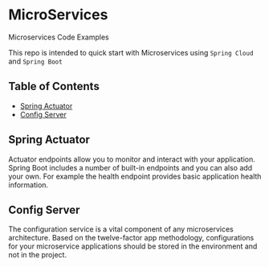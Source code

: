 # MicroServices
Microservices Code Examples

This repo is intended to quick start with Microservices using `Spring Cloud` and `Spring Boot`

## Table of Contents

   * [Spring Actuator](#spring-actuator)
   * [Config Server](#config-server) 


    
## Spring Actuator

Actuator endpoints allow you to monitor and interact with your application. Spring Boot includes a number of built-in endpoints and you can also add your own. For example the health endpoint provides basic application health information.
    
## Config Server

The configuration service is a vital component of any microservices architecture. Based on the twelve-factor app methodology, configurations for your microservice applications should be stored in the environment and not in the project.   
    
    
